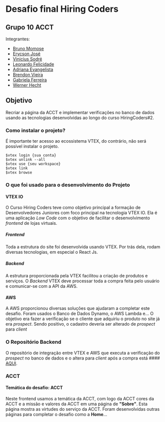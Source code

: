 # Desafio final Hiring Coders
## Grupo 10 ACCT

Integrantes:
- [Bruno Momose](https://github.com/bmomose)
- [Erycson José](https://github.com/ErycsonJose)
- [Vinicius Sodré](https://github.com/vinisodre)
- [Leonardo Felicidade](https://github.com/Hujaio)
- [Adriana Evangelista](https://github.com/adiefco)
- [Brendon Vieira](https://github.com/brendongvieira)
- [Gabriela Ferreira](https://github.com/gabrielatferreira)
- [Werner Hecht](https://github.com/Junior-Hecht)

## Objetivo
Recriar a página da ACCT e implementar verificações no banco de dados usando as tecnologias desenvolvidas ao longo do curso HiringCoders#2.

### Como instalar o projeto?
É importante ter acesso ao ecossistema VTEX, do contrário, não será possível instalar o projeto.

    $vtex login {sua conta}  
    $vtex unlink --all
    $vtex use {seu workspace}  
    $vtex link  
    $vtex browse

### O que foi usado para o desenvolvimento do Projeto
#### VTEX IO
O Curso Hiring Coders teve como objetivo principal a formação de Desenvolvedores Juniores com foco principal na tecnologia VTEX IO.
Ela é uma aplicação *Low Code* com o objetivo de facilitar o desenvolvimento *frontend* de lojas virtuais.

##### Frontend
Toda a estrutura do site foi desenvolvida usando VTEX. Por trás dela, rodam diversas tecnologias, em especial o React Js.

##### Backend
A estrutura proporcionada pela VTEX facilitou a criação de produtos e serviços. O *Backend* VTEX deve processar toda a compra feita pelo usuário e comunicar-se com a API da AWS.

#### AWS
A AWS proporcionou diversas soluções que ajudaram a completar este desafio. 
Foram usados o Banco de Dados Dynamo, o  AWS Lambda e...
O objetivo era fazer a verificação se o cliente que adquiriu o produto no site já era *prospect*. Sendo positivo, o cadastro deveria ser alterado de *prospect* para *client* 

### O Repositório Backend
O repositório de integração entre VTEX e AWS que executa a verificação do *prospect* no banco de dados e o altera para *client* após a compra está #### [AQUI](https://github.com/brendongvieira/service-grupo10acct).

### ACCT
#### Temática do desafio: ACCT

Neste frontend usamos a temática da ACCT, com logo da ACCT cores da
ACCT e a missão e valores da ACCT em uma página de **"Sobre"**. Esta página mostra as virtudes do serviço da ACCT.
Foram desenvolvidas outras páginas para completar o desafio como a **Home**...

